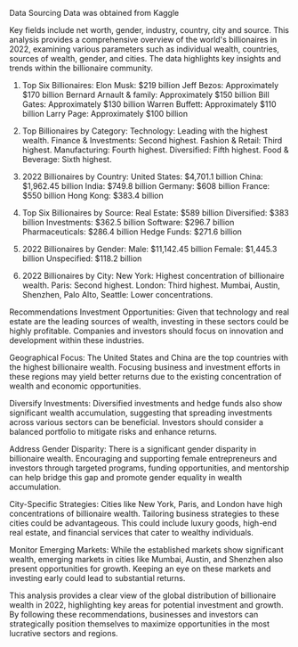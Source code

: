 Data Sourcing
Data was obtained from Kaggle

Key fields include net worth, gender, industry, country, city and source.
This analysis provides a comprehensive overview of the world's billionaires in 2022, examining various parameters such as individual wealth, countries, sources of wealth, gender, and cities. The data highlights key insights and trends within the billionaire community.

1. Top Six Billionaires:
Elon Musk: $219 billion
Jeff Bezos: Approximately $170 billion
Bernard Arnault & family: Approximately $150 billion
Bill Gates: Approximately $130 billion
Warren Buffett: Approximately $110 billion
Larry Page: Approximately $100 billion

2. Top Billionaires by Category:
Technology: Leading with the highest wealth.
Finance & Investments: Second highest.
Fashion & Retail: Third highest.
Manufacturing: Fourth highest.
Diversified: Fifth highest.
Food & Beverage: Sixth highest.

3. 2022 Billionaires by Country:
United States: $4,701.1 billion
China: $1,962.45 billion
India: $749.8 billion
Germany: $608 billion
France: $550 billion
Hong Kong: $383.4 billion

4. Top Six Billionaires by Source:
Real Estate: $589 billion
Diversified: $383 billion
Investments: $362.5 billion
Software: $296.7 billion
Pharmaceuticals: $286.4 billion
Hedge Funds: $271.6 billion

5. 2022 Billionaires by Gender:
Male: $11,142.45 billion
Female: $1,445.3 billion
Unspecified: $118.2 billion

6. 2022 Billionaires by City:
New York: Highest concentration of billionaire wealth.
Paris: Second highest.
London: Third highest.
Mumbai, Austin, Shenzhen, Palo Alto, Seattle: Lower concentrations.

Recommendations
Investment Opportunities: Given that technology and real estate are the leading sources of wealth, investing in these sectors could be highly profitable. Companies and investors should focus on innovation and development within these industries.

Geographical Focus: The United States and China are the top countries with the highest billionaire wealth. Focusing business and investment efforts in these regions may yield better returns due to the existing concentration of wealth and economic opportunities.

Diversify Investments: Diversified investments and hedge funds also show significant wealth accumulation, suggesting that spreading investments across various sectors can be beneficial. Investors should consider a balanced portfolio to mitigate risks and enhance returns.

Address Gender Disparity: There is a significant gender disparity in billionaire wealth. Encouraging and supporting female entrepreneurs and investors through targeted programs, funding opportunities, and mentorship can help bridge this gap and promote gender equality in wealth accumulation.

City-Specific Strategies: Cities like New York, Paris, and London have high concentrations of billionaire wealth. Tailoring business strategies to these cities could be advantageous. This could include luxury goods, high-end real estate, and financial services that cater to wealthy individuals.

Monitor Emerging Markets: While the established markets show significant wealth, emerging markets in cities like Mumbai, Austin, and Shenzhen also present opportunities for growth. Keeping an eye on these markets and investing early could lead to substantial returns.

This analysis provides a clear view of the global distribution of billionaire wealth in 2022, highlighting key areas for potential investment and growth. By following these recommendations, businesses and investors can strategically position themselves to maximize opportunities in the most lucrative sectors and regions.
